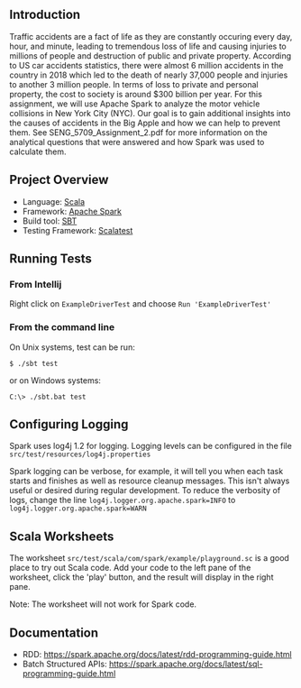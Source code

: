 ## Introduction
Traffic accidents are a fact of life as they are constantly occuring every day, hour, and minute, leading to tremendous loss of life and causing injuries to millions of people and destruction of public and private property. According to US car accidents statistics, there were almost 6 million accidents in the country in 2018 which led to the death of nearly 37,000 people and injuries to another 3 million people. In terms of loss to private and personal property, the cost to society is around $300 billion per year. For this assignment, we will use Apache Spark to analyze the motor vehicle collisions in New York City (NYC). Our goal is to gain additional insights into the causes of accidents in the Big Apple and how we can help to prevent them. See SENG_5709_Assignment_2.pdf for more information on the analytical questions that were answered and how Spark was used to calculate them.

## Project Overview

- Language: [Scala](https://www.scala-lang.org/)
- Framework: [Apache Spark](https://spark.apache.org/)
- Build tool: [SBT](https://www.scala-sbt.org/) 
- Testing Framework: [Scalatest](http://www.scalatest.org/)

## Running Tests

### From Intellij

Right click on `ExampleDriverTest` and choose `Run 'ExampleDriverTest'`

### From the command line

On Unix systems, test can be run:

```shell script
$ ./sbt test
```

or on Windows systems:

```shell script
C:\> ./sbt.bat test
```

## Configuring Logging

Spark uses log4j 1.2 for logging. Logging levels can be configured in the file `src/test/resources/log4j.properties`

Spark logging can be verbose, for example, it will tell you when each task starts and finishes as well
as resource cleanup messages. This isn't always useful or desired during regular development. To reduce the verbosity of logs,
change the line `log4j.logger.org.apache.spark=INFO` to `log4j.logger.org.apache.spark=WARN`

## Scala Worksheets

The worksheet `src/test/scala/com/spark/example/playground.sc` is a good place to try out Scala code. Add your code
to the left pane of the worksheet, click the 'play' button, and the result will display in the right pane.

Note: The worksheet will not work for Spark code.

## Documentation

* RDD: https://spark.apache.org/docs/latest/rdd-programming-guide.html
* Batch Structured APIs: https://spark.apache.org/docs/latest/sql-programming-guide.html
